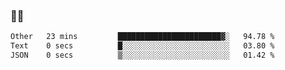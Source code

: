 ### 👨‍💻

<!--START_SECTION:waka-->

```txt
Other   23 mins         ███████████████████████▓░   94.78 %
Text    0 secs          █░░░░░░░░░░░░░░░░░░░░░░░░   03.80 %
JSON    0 secs          ▒░░░░░░░░░░░░░░░░░░░░░░░░   01.42 %
```

<!--END_SECTION:waka-->
